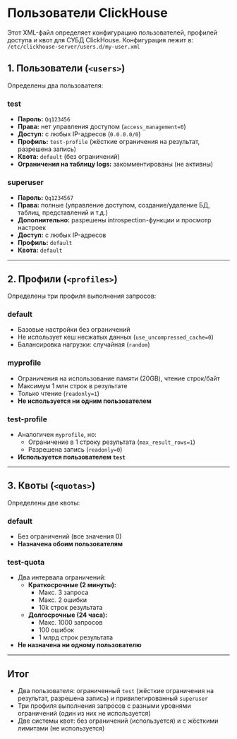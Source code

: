 # Пользователи ClickHouse

Этот XML-файл определяет конфигурацию пользователей, профилей доступа и квот для СУБД ClickHouse.
Конфигурация лежит в: `/etc/clickhouse-server/users.d/my-user.xml`

## 1. Пользователи (`<users>`)

Определены два пользователя:

### **test**
- **Пароль:** `Qq123456`
- **Права:** нет управления доступом (`access_management=0`)
- **Доступ:** с любых IP-адресов (`0.0.0.0/0`)
- **Профиль:** `test-profile` (жёсткие ограничения на результат, разрешена запись)
- **Квота:** `default` (без ограничений)
- **Ограничения на таблицу logs:** закомментированы (не активны)

### **superuser**
- **Пароль:** `Qq1234567`
- **Права:** полные (управление доступом, создание/удаление БД, таблиц, представлений и т.д.)
- **Дополнительно:** разрешены introspection-функции и просмотр настроек
- **Доступ:** с любых IP-адресов
- **Профиль:** `default`
- **Квота:** `default`

---

## 2. Профили (`<profiles>`)

Определены три профиля выполнения запросов:

### **default**
- Базовые настройки без ограничений
- Не использует кеш несжатых данных (`use_uncompressed_cache=0`)
- Балансировка нагрузки: случайная (`random`)

### **myprofile**
- Ограничения на использование памяти (20GB), чтение строк/байт
- Максимум 1 млн строк в результате
- Только чтение (`readonly=1`)
- **Не используется ни одним пользователем**

### **test-profile**
- Аналогичен `myprofile`, но:
  - Ограничение в 1 строку результата (`max_result_rows=1`)
  - Разрешена запись (`readonly=0`)
- **Используется пользователем `test`**

---

## 3. Квоты (`<quotas>`)

Определены две квоты:

### **default**
- Без ограничений (все значения 0)
- **Назначена обоим пользователям**

### **test-quota**
- Два интервала ограничений:
  - **Краткосрочные (2 минуты):**
    - Макс. 3 запроса
    - Макс. 2 ошибки
    - 10k строк результата
  - **Долгосрочные (24 часа):**
    - Макс. 1000 запросов
    - 100 ошибок
    - 1 млрд строк результата
- **Не назначена ни одному пользователю**

---

## Итог

- Два пользователя: ограниченный `test` (жёсткие ограничения на результат, разрешена запись) и привилегированный `superuser`
- Три профиля выполнения запросов с разными уровнями ограничений (один из них не используется)
- Две системы квот: без ограничений (используется) и с жёсткими лимитами (не используется)